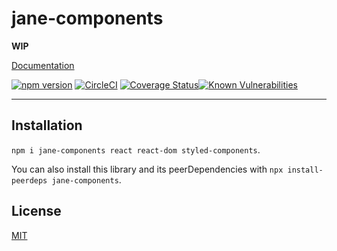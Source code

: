 # jane-components

**WIP**

[Documentation](https://jane.github.io/jane-components)

[![npm version](https://img.shields.io/npm/v/jane-components.svg)](https://npm.im/jane-components) [![CircleCI](https://circleci.com/gh/jane/jane-components.svg?style=svg)](https://circleci.com/gh/jane/jane-components) [![Coverage Status](https://coveralls.io/repos/github/jane/jane-components/badge.svg?t=yuKtUx)](https://coveralls.io/github/jane/jane-components)[![Known Vulnerabilities](https://snyk.io/test/github/jane/jane-components/badge.svg)](https://snyk.io/test/github/jane/jane-components)

--------

## Installation

`npm i jane-components react react-dom styled-components`.

You can also install this library and its peerDependencies with `npx install-peerdeps jane-components`.

## License

[MIT](./LICENSE.md)
